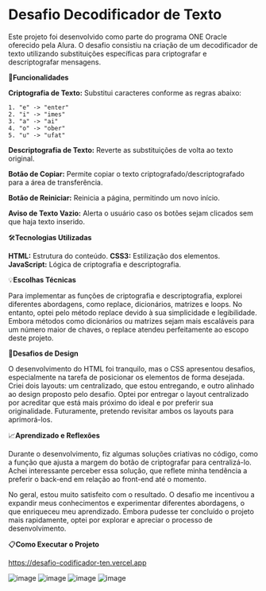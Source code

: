 # **Desafio Decodificador de Texto**
Este projeto foi desenvolvido como parte do programa ONE Oracle oferecido pela Alura. O desafio consistiu na criação de um decodificador de texto utilizando substituições específicas para criptografar e descriptografar mensagens.

🚀**Funcionalidades**

**Criptografia de Texto:** Substitui caracteres conforme as regras abaixo:

    1. "e" -> "enter"
    2. "i" -> "imes"
    3. "a" -> "ai"
    4. "o" -> "ober"
    5. "u" -> "ufat"
**Descriptografia de Texto:** Reverte as substituições de volta ao texto original.

**Botão de Copiar:** Permite copiar o texto criptografado/descriptografado para a área de transferência.

**Botão de Reiniciar:** Reinicia a página, permitindo um novo início.

**Aviso de Texto Vazio:** Alerta o usuário caso os botões sejam clicados sem que haja texto inserido.

🛠️**Tecnologias Utilizadas**

**HTML:** Estrutura do conteúdo.
**CSS3:** Estilização dos elementos.
**JavaScript:** Lógica de criptografia e descriptografia.

💡**Escolhas Técnicas**

Para implementar as funções de criptografia e descriptografia, explorei diferentes abordagens, como replace, dicionários, matrizes e loops. No entanto, optei pelo método replace devido à sua simplicidade e legibilidade. Embora métodos como dicionários ou matrizes sejam mais escaláveis para um número maior de chaves, o replace atendeu perfeitamente ao escopo deste projeto.

🎨**Desafios de Design**

O desenvolvimento do HTML foi tranquilo, mas o CSS apresentou desafios, especialmente na tarefa de posicionar os elementos de forma desejada. Criei dois layouts: um centralizado, que estou entregando, e outro alinhado ao design proposto pelo desafio. Optei por entregar o layout centralizado por acreditar que está mais próximo do ideal e por preferir sua originalidade. Futuramente, pretendo revisitar ambos os layouts para aprimorá-los.

📈**Aprendizado e Reflexões**

Durante o desenvolvimento, fiz algumas soluções criativas no código, como a função que ajusta a margem do botão de criptografar para centralizá-lo. Achei interessante perceber essa solução, que reflete minha tendência a preferir o back-end em relação ao front-end até o momento.

No geral, estou muito satisfeito com o resultado. O desafio me incentivou a expandir meus conhecimentos e experimentar diferentes abordagens, o que enriqueceu meu aprendizado. Embora pudesse ter concluído o projeto mais rapidamente, optei por explorar e apreciar o processo de desenvolvimento.

📋**Como Executar o Projeto**

https://desafio-codificador-ten.vercel.app

![image](https://github.com/user-attachments/assets/b748d7cd-0688-4392-af89-273170eb44a0)
![image](https://github.com/user-attachments/assets/64eb46c1-46f6-41dc-bcdf-f096de8f0da0)
![image](https://github.com/user-attachments/assets/a7b90ed6-6475-480d-b189-e157dd135f83)
![image](https://github.com/user-attachments/assets/cf16dea5-2488-49b5-9d74-f44253539343)









